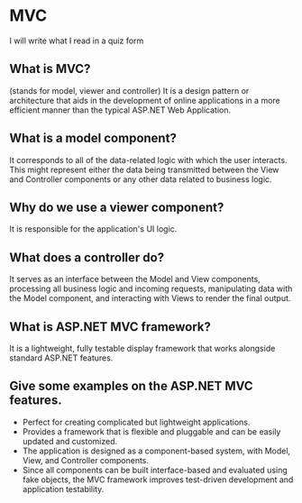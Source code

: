 # MVC
I will write what I read in a quiz form

## What is MVC?
(stands for model, viewer and controller) It is a design pattern or architecture that aids in the development of online applications in a more efficient manner than the typical ASP.NET Web Application.

## What is a model component?
It corresponds to all of the data-related logic with which the user interacts. This might represent either the data being transmitted between the View and Controller components or any other data related to business logic.

## Why do we use a viewer component?
It is responsible for the application's UI logic.

## What does a controller do?
It serves as an interface between the Model and View components, processing all business logic and incoming requests, manipulating data with the Model component, and interacting with Views to render the final output.

## What is ASP.NET MVC framework?
It is a lightweight, fully testable display framework that works alongside standard ASP.NET features.

## Give some examples on the ASP.NET MVC features.
-	Perfect for creating complicated but lightweight applications.
-	Provides a framework that is flexible and pluggable and can be easily updated and customized.
-	The application is designed as a component-based system, with Model, View, and Controller components.
-	Since all components can be built interface-based and evaluated using fake objects, the MVC framework improves test-driven development and application testability.



